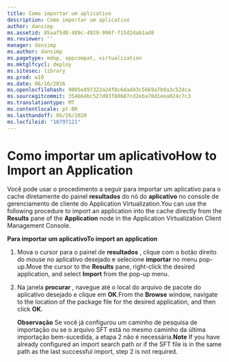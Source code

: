 ```yaml
---
title: Como importar um aplicativo
description: Como importar um aplicativo
author: dansimp
ms.assetid: 85aaf5d8-489c-4929-996f-f15d2dab1ad8
ms.reviewer: ''
manager: dansimp
ms.author: dansimp
ms.pagetype: mdop, appcompat, virtualization
ms.mktglfcycl: deploy
ms.sitesec: library
ms.prod: w10
ms.date: 06/16/2016
ms.openlocfilehash: 9005e897322a24f0c6dad43c5669a7b9a3c52dca
ms.sourcegitcommit: 354664bc527d93f80687cd2eba70d1eea024c7c3
ms.translationtype: MT
ms.contentlocale: pt-BR
ms.lasthandoff: 06/26/2020
ms.locfileid: "10797121"
---
```

# <span data-ttu-id="80be9-103">Como importar um aplicativo</span><span class="sxs-lookup"><span data-stu-id="80be9-103">How to Import an Application</span></span>


<span data-ttu-id="80be9-104">Você pode usar o procedimento a seguir para importar um aplicativo para o cache diretamente do painel **resultados** do nó do **aplicativo** no console de gerenciamento de cliente do Application Virtualization.</span><span class="sxs-lookup"><span data-stu-id="80be9-104">You can use the following procedure to import an application into the cache directly from the **Results** pane of the **Application** node in the Application Virtualization Client Management Console.</span></span>

**<span data-ttu-id="80be9-105">Para importar um aplicativo</span><span class="sxs-lookup"><span data-stu-id="80be9-105">To import an application</span></span>**

1.  <span data-ttu-id="80be9-106">Mova o cursor para o painel de **resultados** , clique com o botão direito do mouse no aplicativo desejado e selecione **importar** no menu pop-up.</span><span class="sxs-lookup"><span data-stu-id="80be9-106">Move the cursor to the **Results** pane, right-click the desired application, and select **Import** from the pop-up menu.</span></span>

2.  <span data-ttu-id="80be9-107">Na janela **procurar** , navegue até o local do arquivo de pacote do aplicativo desejado e clique em **OK**.</span><span class="sxs-lookup"><span data-stu-id="80be9-107">From the **Browse** window, navigate to the location of the package file for the desired application, and then click **OK**.</span></span>

    <span data-ttu-id="80be9-108">**Observação**  Se você já configurou um caminho de pesquisa de importação ou se o arquivo SFT está no mesmo caminho da última importação bem-sucedida, a etapa 2 não é necessária.</span><span class="sxs-lookup"><span data-stu-id="80be9-108">**Note** If you have already configured an import search path or if the SFT file is in the same path as the last successful import, step 2 is not required.</span></span>

     

 

 





